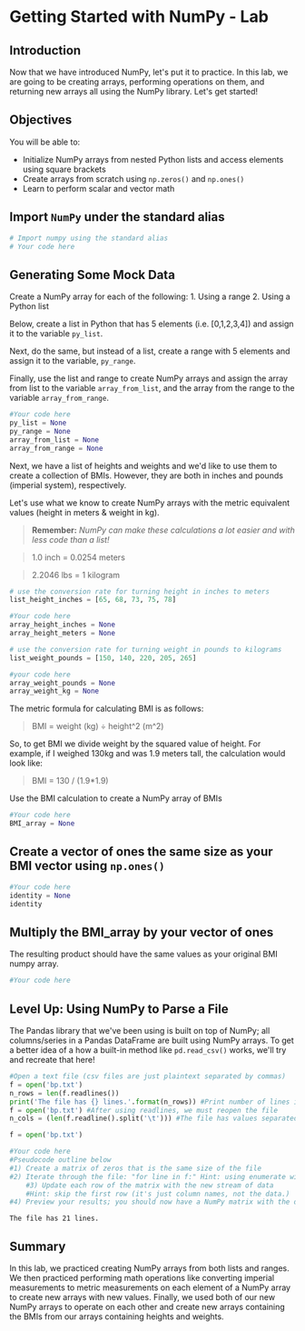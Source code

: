 
# Getting Started with NumPy - Lab

## Introduction

Now that we have introduced NumPy, let's put it to practice. In this lab, we are going to be creating arrays, performing operations on them, and returning new arrays all using the NumPy library. Let's get started!

## Objectives

You will be able to: 

- Initialize NumPy arrays from nested Python lists and access elements using square brackets 
- Create arrays from scratch using `np.zeros()` and `np.ones()` 
- Learn to perform scalar and vector math  

## Import `NumPy` under the standard alias


```python
# Import numpy using the standard alias
# Your code here

```

## Generating Some Mock Data

Create a NumPy array for each of the following:
    1. Using a range
    2. Using a Python list
    
Below, create a list in Python that has 5 elements (i.e. [0,1,2,3,4]) and assign it to the variable `py_list`. 

Next, do the same, but instead of a list, create a range with 5 elements and assign it to the variable, `py_range`.

Finally, use the list and range to create NumPy arrays and assign the array from list to the variable `array_from_list`, and the array from the range to the variable `array_from_range`.


```python
#Your code here
py_list = None
py_range = None
array_from_list = None
array_from_range = None
```

Next, we have a list of heights and weights and we'd like to use them to create a collection of BMIs. However, they are both in inches and pounds (imperial system), respectively. 

Let's use what we know to create NumPy arrays with the metric equivalent values (height in meters & weight in kg).

> **Remember:** *NumPy can make these calculations a lot easier and with less code than a list!*

> 1.0 inch = 0.0254 meters

> 2.2046 lbs = 1 kilogram


```python
# use the conversion rate for turning height in inches to meters
list_height_inches = [65, 68, 73, 75, 78]

#Your code here
array_height_inches = None
array_height_meters = None
```


```python
# use the conversion rate for turning weight in pounds to kilograms
list_weight_pounds = [150, 140, 220, 205, 265]

#your code here
array_weight_pounds = None
array_weight_kg = None
```

The metric formula for calculating BMI is as follows:

> BMI = weight (kg) ÷ height^2 (m^2)

So, to get BMI we divide weight by the squared value of height. For example, if I weighed 130kg and was 1.9 meters tall, the calculation would look like:

> BMI = 130 / (1.9*1.9)

Use the BMI calculation to create a NumPy array of BMIs


```python
#Your code here
BMI_array = None
```

## Create a vector of ones the same size as your BMI vector using `np.ones()`


```python
#Your code here
identity = None
identity
```

## Multiply the BMI_array by your vector of ones
The resulting product should have the same values as your original BMI numpy array.


```python
#Your code here
```

## Level Up: Using NumPy to Parse a File
The Pandas library that we've been using is built on top of NumPy; all columns/series in a Pandas DataFrame are built using NumPy arrays. To get a better idea of a how a built-in method like `pd.read_csv()` works, we'll try and recreate that here!


```python
#Open a text file (csv files are just plaintext separated by commas)
f = open('bp.txt')
n_rows = len(f.readlines())
print('The file has {} lines.'.format(n_rows)) #Print number of lines in the file
f = open('bp.txt') #After using readlines, we must reopen the file
n_cols = (len(f.readline().split('\t'))) #The file has values separated by tabs; we read the first line and check it's length.

f = open('bp.txt')

#Your code here
#Pseudocode outline below
#1) Create a matrix of zeros that is the same size of the file
#2) Iterate through the file: "for line in f:" Hint: using enumerate will also be required
    #3) Update each row of the matrix with the new stream of data
    #Hint: skip the first row (it's just column names, not the data.)
#4) Preview your results; you should now have a NumPy matrix with the data from the file

```

    The file has 21 lines.


## Summary

In this lab, we practiced creating NumPy arrays from both lists and ranges. We then practiced performing math operations like converting imperial measurements to metric measurements on each element of a NumPy array to create new arrays with new values. Finally, we used both of our new NumPy arrays to operate on each other and create new arrays containing the BMIs from our arrays containing heights and weights.

